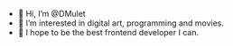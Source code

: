 - 👋 Hi, I’m @DMulet
- 👀 I’m interested in digital art, programming and movies.
- 🌱 I hope to be the best frontend developer I can.
